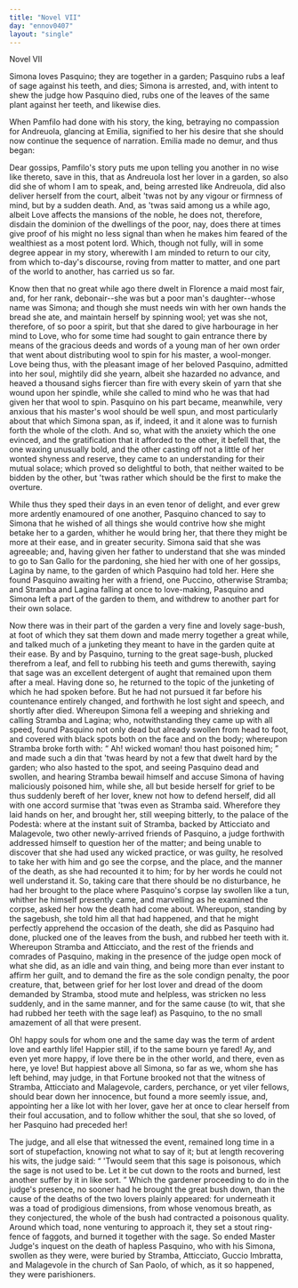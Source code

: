 ```yaml
---
title: "Novel VII"
day: "ennov0407"
layout: "single"
---
```

<html>
 <head>
 </head>
 <body>
  <div id="nov0407" type="novella" who="emilia">
   <head>
    Novel VII
   </head>
   <argument>
    <p>
     <milestone id="p04070001"/>
     <!--(i)-->
     Simona loves Pasquino; they are together in a garden;
 Pasquino rubs a leaf of sage against his teeth, and
 dies; Simona is arrested, and, with intent to shew
 the judge how Pasquino died, rubs one of the leaves of
 the same plant against her teeth, and likewise dies.
     <!--(/i)-->
    </p>
   </argument>
   <div3 type="commentary" who="author">
    <p>
     <milestone id="p04070002"/>
     <!--(sc)-->
     When
     <!--(/sc)-->
     Pamfilo had done with his story, the king, betraying no
 compassion for Andreuola, glancing at Emilia, signified to her his
 desire that she should now continue the sequence of narration.
 Emilia made no demur, and thus began:
    </p>
   </div3>
   <div3 type="commentary" who="emilia">
    <p>
     <milestone id="p04070003"/>
     Dear gossips, Pamfilo's story puts me upon telling you another in
	no wise like thereto, save in this, that as Andreuola lost her lover in
	a garden, so also did she of whom I am to speak, and, being arrested
	like Andreuola, did also deliver herself from the court, albeit 'twas
	not by any vigour or firmness of mind, but by a sudden death.
     <milestone id="p04070004"/>
     And,
	as 'twas said among us a while ago, albeit Love affects the mansions
	of the noble, he does not, therefore, disdain the dominion of the
	dwellings of the poor, nay, does there at times give proof of his might
	no less signal than when he makes him feared of the wealthiest as a
	most potent lord.
     <milestone id="p04070005"/>
     Which, though not fully, will in some degree
	appear in my story, wherewith I am minded to return to our city,
	from which to-day's discourse, roving from matter to matter, and
	one part of the world to another, has carried us so far.
    </p>
   </div3>
   <p>
    <milestone id="p04070006"/>
    Know then that no great while ago there dwelt in Florence a
 maid most fair, and, for her rank, debonair--she was but a poor
 man's daughter--whose name was Simona; and though she must
 needs win with her own hands the bread she ate, and maintain
 herself by spinning wool; yet was she not, therefore, of so poor a
    <pb n="310"/>
    spirit, but that she dared to give harbourage in her mind to Love,
 who for some time had sought to gain entrance there by means of
 the gracious deeds and words of a young man of her own order that
 went about distributing wool to spin for his master, a wool-monger.
    <milestone id="p04070007"/>
    Love being thus, with the pleasant image of her beloved Pasquino,
 admitted into her soul, mightily did she yearn, albeit she hazarded no
 advance, and heaved a thousand sighs fiercer than fire with every
 skein of yarn that she wound upon her spindle, while she called to
 mind who he was that had given her that wool to spin.
    <milestone id="p04070008"/>
    Pasquino
 on his part became, meanwhile, very anxious that his master's wool
 should be well spun, and most particularly about that which Simona
 span, as if, indeed, it and it alone was to furnish forth the whole of
 the cloth.
    <milestone id="p04070009"/>
    And so, what with the anxiety which the one evinced,
 and the gratification that it afforded to the other, it befell that, the
 one waxing unusually bold, and the other casting off not a little
 of her wonted shyness and reserve, they came to an understanding
 for their mutual solace; which proved so delightful to both, that
 neither waited to be bidden by the other, but 'twas rather which
 should be the first to make the overture.
   </p>
   <p>
    <milestone id="p04070010"/>
    While thus they sped their days in an even tenor of delight, and
 ever grew more ardently enamoured of one another, Pasquino
 chanced to say to Simona that he wished of all things she would
 contrive how she might betake her to a garden, whither he would
 bring her, that there they might be more at their ease, and in greater
 security.
    <milestone id="p04070011"/>
    Simona said that she was agreeable; and, having given her
 father to understand that she was minded to go to San Gallo for the
 pardoning, she hied her with one of her gossips, Lagina by name, to
 the garden of which Pasquino had told her. Here she found
 Pasquino awaiting her with a friend, one Puccino, otherwise Stramba;
 and Stramba and Lagina falling at once to love-making, Pasquino
 and Simona left a part of the garden to them, and withdrew to
 another part for their own solace.
   </p>
   <p>
    <milestone id="p04070012"/>
    Now there was in their part of the garden a very fine and lovely
 sage-bush, at foot of which they sat them down and made merry
 together a great while, and talked much of a junketing they meant
 to have in the garden quite at their ease. By and by Pasquino,
 turning to the great sage-bush, plucked therefrom a leaf, and fell to
 rubbing his teeth and gums therewith, saying that sage was an
    <pb n="311"/>
    excellent detergent of aught that remained upon them after a meal.
    <milestone id="p04070013"/>
    Having done so, he returned to the topic of the junketing of which
 he had spoken before. But he had not pursued it far before his
 countenance entirely changed, and forthwith he lost sight and speech,
 and shortly after died.
    <milestone id="p04070014"/>
    Whereupon Simona fell a weeping and
 shrieking and calling Stramba and Lagina; who, notwithstanding
 they came up with all speed, found Pasquino not only dead but
 already swollen from head to foot, and covered with black spots both
 on the face and on the body; whereupon Stramba broke forth
 with:
    <q direct="unspecified">
     Ah! wicked woman! thou hast poisoned him;
    </q>
    <milestone id="p04070015"/>
    and made
 such a din that 'twas heard by not a few that dwelt hard by the
 garden; who also hasted to the spot, and seeing Pasquino dead and
 swollen, and hearing Stramba bewail himself and accuse Simona of
 having maliciously poisoned him, while she, all but beside herself for
 grief to be thus suddenly bereft of her lover, knew not how to defend
 herself, did all with one accord surmise that 'twas even as Stramba
 said.
    <milestone id="p04070016"/>
    Wherefore they laid hands on her, and brought her, still
 weeping bitterly, to the palace of the Podest&agrave;: where at the instant
 suit of Stramba, backed by Atticciato and Malagevole, two other
 newly-arrived friends of Pasquino, a judge forthwith addressed himself
 to question her of the matter; and being unable to discover
 that she had used any wicked practice, or was guilty, he resolved to
 take her with him and go see the corpse, and the place, and the
 manner of the death, as she had recounted it to him; for by her
 words he could not well understand it.
    <milestone id="p04070017"/>
    So, taking care that there
 should be no disturbance, he had her brought to the place where
 Pasquino's corpse lay swollen like a tun, whither he himself presently
 came, and marvelling as he examined the corpse, asked her
 how the death had come about.
    <milestone id="p04070018"/>
    Whereupon, standing by the sagebush,
 she told him all that had happened, and that he might perfectly
 apprehend the occasion of the death, she did as Pasquino had
 done, plucked one of the leaves from the bush, and rubbed her teeth
 with it. Whereupon Stramba and Atticciato, and the rest of the
 friends and comrades of Pasquino, making in the presence of the
 judge open mock of what she did, as an idle and vain thing, and
 being more than ever instant to affirm her guilt, and to demand the
 fire as the sole condign penalty, the poor creature, that, between
 grief for her lost lover and dread of the doom demanded by Stramba,
    <pb n="312"/>
    stood mute and helpless, was stricken no less suddenly, and in the
 same manner, and for the same cause (to wit, that she had rubbed
 her teeth with the sage leaf) as Pasquino, to the no small amazement
 of all that were present.
   </p>
   <p>
    <milestone id="p04070019"/>
    Oh! happy souls for whom one and the same day was the
 term of ardent love and earthly life! Happier still, if to the
 same bourn ye fared! Ay, and even yet more happy, if love
 there be in the other world, and there, even as here, ye love!
    <milestone id="p04070020"/>
    But happiest above all Simona, so far as we, whom she has left
 behind, may judge, in that Fortune brooked not that the witness of
 Stramba, Atticciato and Malagevole, carders, perchance, or yet viler
 fellows, should bear down her innocence, but found a more seemly
 issue, and, appointing her a like lot with her lover, gave her at once
 to clear herself from their foul accusation, and to follow whither the
 soul, that she so loved, of her Pasquino had preceded her!
   </p>
   <p>
    <milestone id="p04070021"/>
    The judge, and all else that witnessed the event, remained long
 time in a sort of stupefaction, knowing not what to say of it; but at
 length recovering his wits, the judge said:
    <q direct="unspecified">
     'Twould seem that
 this sage is poisonous, which the sage is not used to be. Let it be
 cut down to the roots and burned, lest another suffer by it in like
 sort.
    </q>
    <milestone id="p04070022"/>
    Which the gardener proceeding to do in the judge's presence, no sooner
 had he brought the great bush down, than the cause of the deaths of
 the two lovers plainly appeared:
    <milestone id="p04070023"/>
    for underneath it was a toad of prodigious
 dimensions, from whose venomous breath, as they conjectured,
 the whole of the bush had contracted a poisonous quality. Around
 which toad, none venturing to approach it, they set a stout ring-fence
 of faggots, and burned it together with the sage. So ended Master
 Judge's inquest on the death of hapless Pasquino,
    <milestone id="p04070024"/>
    who with his
 Simona, swollen as they were, were buried by Stramba, Atticciato,
 Guccio Imbratta, and Malagevole in the church of San Paolo, of
 which, as it so happened, they were parishioners.
   </p>
  </div>
 </body>
</html>